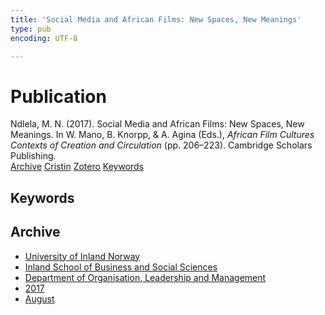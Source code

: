 ```yaml
---
title: 'Social Media and African Films: New Spaces, New Meanings'
type: pub
encoding: UTF-8

---
```

<h1>Publication</h1>
<article id="csl-bib-container-BDDPIH23" class="csl-bib-container">
  <div class="csl-bib-body"> <div class="csl-entry">Ndlela, M. N. (2017). Social Media and African Films: New Spaces, New Meanings. In W. Mano, B. Knorpp, &#38; A. Agina (Eds.), <i>African Film Cultures Contexts of Creation and Circulation</i> (pp. 206–223). Cambridge Scholars Publishing.</div> </div>
  <div class="csl-bib-buttons">
    <a href="#taxonomy-article-BDDPIH23" alt="archive" class="csl-bib-button">Archive</a>
    <a href="https://app.cristin.no/results/show.jsf?id=1490014" alt="Cristin" class="csl-bib-button">Cristin</a>
    <a href="http://zotero.org/groups/5881554/items/BDDPIH23" alt="Zotero" class="csl-bib-button">Zotero</a>
    <a href="#keywords-article-BDDPIH23" alt="keywords" class="csl-bib-button">Keywords</a>
  </div>
  <div id="csl-bib-meta-container-BDDPIH23"></div>
</article>
<div id="csl-bib-meta-BDDPIH23" class="csl-bib-meta">
  <article id="keywords-article-BDDPIH23" class="keywords-article">
    <h1>Keywords</h1>
    
  </article>
  <article id="taxonomy-article-BDDPIH23" class="taxonomy-article">
    <h1>Archive</h1>
    <ul>
      <li>
        <a href="/en/archive/?key=3DCRN523">University of Inland Norway</a>
      </li>
      <li>
        <a href="/en/archive/?key=DU8Q9LN9">Inland School of Business and Social Sciences</a>
      </li>
      <li>
        <a href="/en/archive/?key=4LUWR3ZM">Department of Organisation, Leadership and Management</a>
      </li>
      <li>
        <a href="/en/archive/?key=KF5I8TQ8">2017</a>
      </li>
      <li>
        <a href="/en/archive/?key=86D7C84U">August</a>
      </li>
    </ul>
  </article>
</div>
